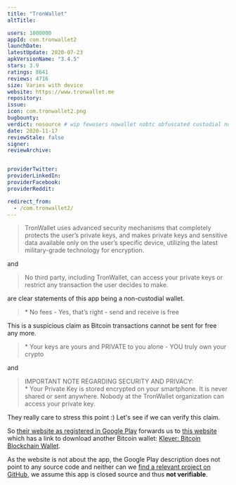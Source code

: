 ```yaml
---
title: "TronWallet"
altTitle: 

users: 1000000
appId: com.tronwallet2
launchDate: 
latestUpdate: 2020-07-23
apkVersionName: "3.4.5"
stars: 3.9
ratings: 8641
reviews: 4716
size: Varies with device
website: https://www.tronwallet.me
repository: 
issue: 
icon: com.tronwallet2.png
bugbounty: 
verdict: nosource # wip fewusers nowallet nobtc obfuscated custodial nosource nonverifiable reproducible bounty defunct
date: 2020-11-17
reviewStale: false
signer: 
reviewArchive:


providerTwitter: 
providerLinkedIn: 
providerFacebook: 
providerReddit: 

redirect_from:
  - /com.tronwallet2/
---
```



> TronWallet uses advanced security mechanisms that completely protects the
  user’s private keys, and makes private keys and sensitive data available only
  on the user’s specific device, utilizing the latest military-grade technology
  for encryption.

and

> No third party, including TronWallet, can access your private keys or restrict
  any transaction the user decides to make.

are clear statements of this app being a non-custodial wallet.

> \* No fees - Yes, that’s right - send and receive is free

This is a suspicious claim as Bitcoin transactions cannot be sent for free any
more.

> \* Your keys are yours and PRIVATE to you alone - YOU truly own your crypto

and

> IMPORTANT NOTE REGARDING SECURITY AND PRIVACY:<br>
  \* Your Private Key is stored encrypted on your smartphone. It is never shared
  or sent anywhere. Nobody at the TronWallet organization can access your
  private key.

They really care to stress this point :) Let's see if we can verify this claim.

So [their website as registered in Google Play](https://www.tronwallet.me/)
forwards us to [this website](https://klever.io/en/) which has a link to
download another Bitcoin wallet:
[Klever: Bitcoin Blockchain Wallet](/cash.klever.blockchain.wallet/).

As the website is not about the app, the Google Play description does not
point to any source code and neither can we
[find a relevant project on GitHub](https://github.com/search?q=%22com.tronwallet2%22&type=code),
we assume this app is closed source and thus **not verifiable**.
